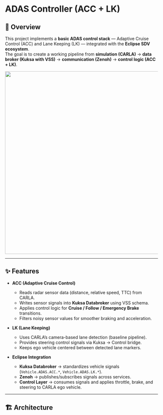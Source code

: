 # ADAS Controller (ACC + LK)

## 🚗 Overview
This project implements a **basic ADAS control stack** — Adaptive Cruise Control (ACC) and Lane Keeping (LK) — integrated with the **Eclipse SDV ecosystem**.  
The goal is to create a working pipeline from **simulation (CARLA)** → **data broker (Kuksa with VSS)** → **communication (Zenoh)** → **control logic (ACC + LK)**.

<p align="center">
  <img src="docs/architecture.png" width="600"/>
</p>

---

## ✨ Features
- **ACC (Adaptive Cruise Control)**
  - Reads radar sensor data (distance, relative speed, TTC) from CARLA.
  - Writes sensor signals into **Kuksa Databroker** using VSS schema.
  - Applies control logic for **Cruise / Follow / Emergency Brake** transitions.
  - Filters noisy sensor values for smoother braking and acceleration.

- **LK (Lane Keeping)**
  - Uses CARLA’s camera-based lane detection (baseline pipeline).
  - Provides steering control signals via Kuksa → Control bridge.
  - Keeps ego vehicle centered between detected lane markers.

- **Eclipse Integration**
  - **Kuksa Databroker** → standardizes vehicle signals (`Vehicle.ADAS.ACC.*`, `Vehicle.ADAS.LK.*`).
  - **Zenoh** → publishes/subscribes signals across services.
  - **Control Layer** → consumes signals and applies throttle, brake, and steering to CARLA ego vehicle.

---

## 🏗 Architecture
